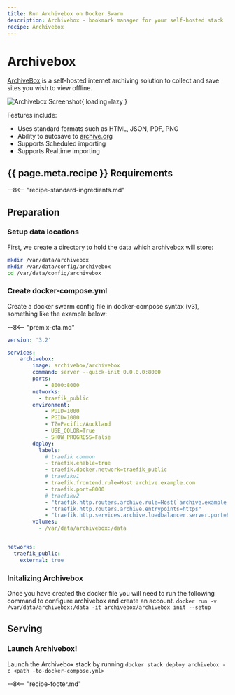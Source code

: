 ```yaml
---
title: Run Archivebox on Docker Swarm
description: Archivebox - bookmark manager for your self-hosted stack
recipe: Archivebox
---
```


# Archivebox

[ArchiveBox](https://github.com/ArchiveBox/ArchiveBox) is a self-hosted internet archiving solution to collect and save sites you wish to view offline.

![Archivebox Screenshot](../images/archivebox.png){ loading=lazy }

Features include:

- Uses standard formats such as HTML, JSON, PDF, PNG
- Ability to autosave to [archive.org](https://github.com/ArchiveBox/ArchiveBox/wiki/Configuration#submit_archive_dot_org)
- Supports Scheduled importing
- Supports Realtime importing

## {{ page.meta.recipe }} Requirements

--8<-- "recipe-standard-ingredients.md"

## Preparation

### Setup data locations

First, we create a directory to hold the data which archivebox will store:

```bash
mkdir /var/data/archivebox
mkdir /var/data/config/archivebox
cd /var/data/config/archivebox
```

### Create docker-compose.yml

Create a docker swarm config file in docker-compose syntax (v3), something like the example below:

--8<-- "premix-cta.md"

```yaml
version: '3.2'

services:
    archivebox:
        image: archivebox/archivebox
        command: server --quick-init 0.0.0.0:8000
        ports:
            - 8000:8000
        networks:
          - traefik_public
        environment:
            - PUID=1000
            - PGID=1000
            - TZ=Pacific/Auckland
            - USE_COLOR=True
            - SHOW_PROGRESS=False
        deploy:
          labels:
            # traefik common
            - traefik.enable=true
            - traefik.docker.network=traefik_public
            # traefikv1
            - traefik.frontend.rule=Host:archive.example.com
            - traefik.port=8000     
            # traefikv2
            - "traefik.http.routers.archive.rule=Host(`archive.example.com`)"
            - "traefik.http.routers.archive.entrypoints=https"
            - "traefik.http.services.archive.loadbalancer.server.port=8000" 
        volumes:
          - /var/data/archivebox:/data


networks:
  traefik_public:
    external: true
```

### Initalizing Archivebox

Once you have created the docker file you will need to run the following command to configure archivebox and create an account.
`docker run -v /var/data/archivebox:/data -it archivebox/archivebox init --setup`

## Serving

### Launch Archivebox!

Launch the Archivebox stack by running ```docker stack deploy archivebox -c <path -to-docker-compose.yml>```

[^1]: The inclusion of Archivebox was due to the efforts of @bencey in Discord (Thanks Ben!)

--8<-- "recipe-footer.md"
